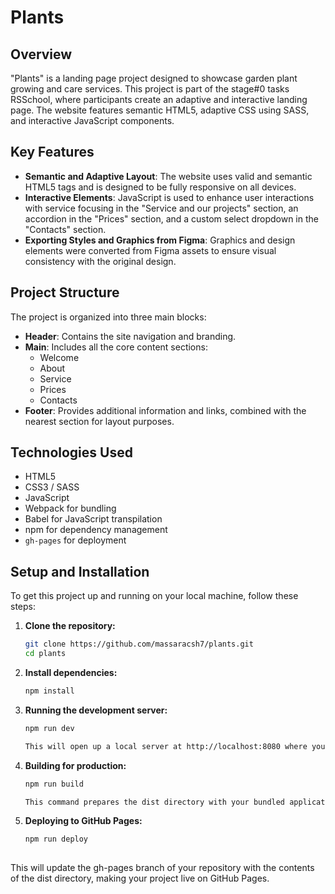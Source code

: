 # Plants

## Overview

"Plants" is a landing page project designed to showcase garden plant growing and care services. This project is part of the stage#0 tasks RSSchool, where participants create an adaptive and interactive landing page. The website features semantic HTML5, adaptive CSS using SASS, and interactive JavaScript components.

## Key Features

- **Semantic and Adaptive Layout**: The website uses valid and semantic HTML5 tags and is designed to be fully responsive on all devices.
- **Interactive Elements**: JavaScript is used to enhance user interactions with service focusing in the "Service and our projects" section, an accordion in the "Prices" section, and a custom select dropdown in the "Contacts" section.
- **Exporting Styles and Graphics from Figma**: Graphics and design elements were converted from Figma assets to ensure visual consistency with the original design.

## Project Structure

The project is organized into three main blocks:

- **Header**: Contains the site navigation and branding.
- **Main**: Includes all the core content sections:
  - Welcome
  - About
  - Service
  - Prices
  - Contacts
- **Footer**: Provides additional information and links, combined with the nearest section for layout purposes.

## Technologies Used

- HTML5
- CSS3 / SASS
- JavaScript
- Webpack for bundling
- Babel for JavaScript transpilation
- npm for dependency management
- `gh-pages` for deployment

## Setup and Installation

To get this project up and running on your local machine, follow these steps:

1. **Clone the repository:**

   ```bash
   git clone https://github.com/massaracsh7/plants.git
   cd plants

2. **Install dependencies:**

   ```bash
   npm install
   
3. **Running the development server:**

   ```bash
   npm run dev
   
   This will open up a local server at http://localhost:8080 where you can see your changes as you develop.

4. **Building for production:**

   ```bash
   npm run build

   This command prepares the dist directory with your bundled application ready for deployment.

5. **Deploying to GitHub Pages:**

   ```bash
   npm run deploy
  
  This will update the gh-pages branch of your repository with the contents of the dist directory, making your project live on GitHub Pages.